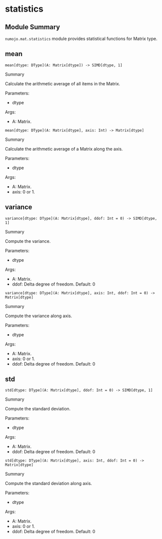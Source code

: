 



# statistics

##  Module Summary
  
`numojo.mat.statistics` module provides statistical functions for Matrix type.
## mean


```Mojo
mean[dtype: DType](A: Matrix[dtype]) -> SIMD[dtype, 1]
```  
Summary  
  
Calculate the arithmetic average of all items in the Matrix.  
  
Parameters:  

- dtype
  
Args:  

- A: Matrix.


```Mojo
mean[dtype: DType](A: Matrix[dtype], axis: Int) -> Matrix[dtype]
```  
Summary  
  
Calculate the arithmetic average of a Matrix along the axis.  
  
Parameters:  

- dtype
  
Args:  

- A: Matrix.
- axis: 0 or 1.

## variance


```Mojo
variance[dtype: DType](A: Matrix[dtype], ddof: Int = 0) -> SIMD[dtype, 1]
```  
Summary  
  
Compute the variance.  
  
Parameters:  

- dtype
  
Args:  

- A: Matrix.
- ddof: Delta degree of freedom. Default: 0


```Mojo
variance[dtype: DType](A: Matrix[dtype], axis: Int, ddof: Int = 0) -> Matrix[dtype]
```  
Summary  
  
Compute the variance along axis.  
  
Parameters:  

- dtype
  
Args:  

- A: Matrix.
- axis: 0 or 1.
- ddof: Delta degree of freedom. Default: 0

## std


```Mojo
std[dtype: DType](A: Matrix[dtype], ddof: Int = 0) -> SIMD[dtype, 1]
```  
Summary  
  
Compute the standard deviation.  
  
Parameters:  

- dtype
  
Args:  

- A: Matrix.
- ddof: Delta degree of freedom. Default: 0


```Mojo
std[dtype: DType](A: Matrix[dtype], axis: Int, ddof: Int = 0) -> Matrix[dtype]
```  
Summary  
  
Compute the standard deviation along axis.  
  
Parameters:  

- dtype
  
Args:  

- A: Matrix.
- axis: 0 or 1.
- ddof: Delta degree of freedom. Default: 0
